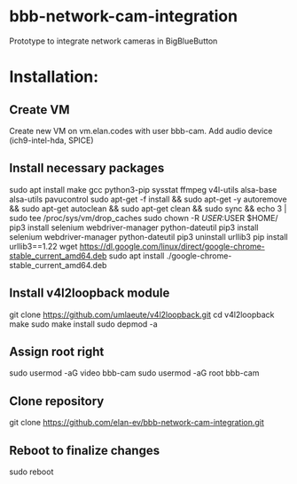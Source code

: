 # bbb-network-cam-integration
Prototype to integrate network cameras in BigBlueButton

# Installation:

## Create VM
Create new VM on vm.elan.codes with user bbb-cam. Add audio device (ich9-intel-hda, SPICE)

## Install necessary packages
sudo apt install make gcc python3-pip sysstat ffmpeg v4l-utils alsa-base alsa-utils pavucontrol
sudo apt-get -f install && sudo apt-get -y autoremove && sudo apt-get autoclean && sudo apt-get clean && sudo sync && echo 3 | sudo tee /proc/sys/vm/drop_caches
sudo chown -R $USER:$USER $HOME/
pip3 install selenium webdriver-manager python-dateutil
pip3 install selenium webdriver-manager python-dateutil
pip3 uninstall urllib3
pip install urllib3==1.22
wget https://dl.google.com/linux/direct/google-chrome-stable_current_amd64.deb
sudo apt install ./google-chrome-stable_current_amd64.deb

## Install v4l2loopback module
git clone https://github.com/umlaeute/v4l2loopback.git
cd v4l2loopback
make
sudo make install
sudo depmod -a

## Assign root right 
sudo usermod -aG video bbb-cam
sudo usermod -aG root bbb-cam

## Clone repository
git clone https://github.com/elan-ev/bbb-network-cam-integration.git

## Reboot to finalize changes
sudo reboot